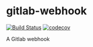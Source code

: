 # gitlab-webhook

[![Build Status](https://travis-ci.org/eustatos/gitlab-webhook.svg?branch=master)](https://travis-ci.org/eustatos/gitlab-webhook) [![codecov](https://codecov.io/gh/eustatos/gitlab-webhook/branch/master/graph/badge.svg)](https://codecov.io/gh/eustatos/gitlab-webhook)

A Gitlab webhook
